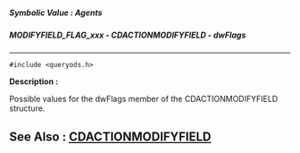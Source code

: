 ##### Symbolic Value : Agents
##### MODIFYFIELD_FLAG_xxx - CDACTIONMODIFYFIELD - dwFlags
---
```
#include <queryods.h>
```
**Description :**

Possible values for the dwFlags member of the CDACTIONMODIFYFIELD structure.

**See Also :**
[CDACTIONMODIFYFIELD](/domino-c-api-docs/reference/Data/CDACTIONMODIFYFIELD)
---
